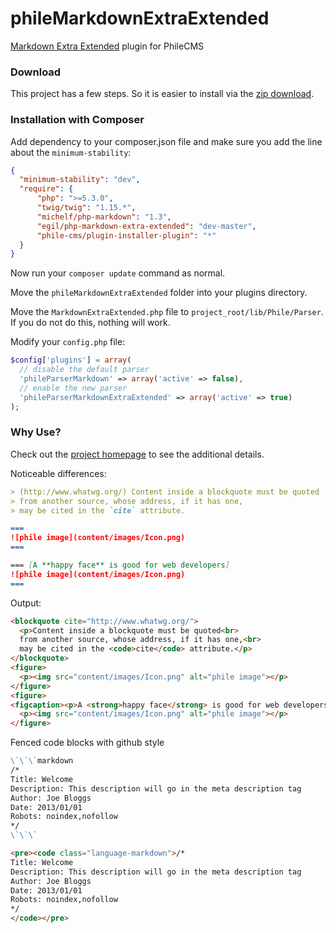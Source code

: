 phileMarkdownExtraExtended
==========================

[Markdown Extra Extended](https://github.com/egil/php-markdown-extra-extended) plugin for PhileCMS

### Download

This project has a few steps. So it is easier to install via the [zip download](https://github.com/PhileCMS/phileMarkdownExtraExtended/archive/master.zip).

### Installation with Composer

Add dependency to your composer.json file and make sure you add the line about the `minimum-stability`:

```json
{
  "minimum-stability": "dev",
  "require": {
      "php": ">=5.3.0",
      "twig/twig": "1.15.*",
      "michelf/php-markdown": "1.3",
      "egil/php-markdown-extra-extended": "dev-master",
      "phile-cms/plugin-installer-plugin": "*"
  }
}
```

Now run your `composer update` command as normal.

Move the `phileMarkdownExtraExtended` folder into your plugins directory.

Move the `MarkdownExtraExtended.php` file to `project_root/lib/Phile/Parser`. If you do not do this, nothing will work.

Modify your `config.php` file:

```php
$config['plugins'] = array(
  // disable the default parser
  'phileParserMarkdown' => array('active' => false),
  // enable the new parser
  'phileParserMarkdownExtraExtended' => array('active' => true)
);
```

### Why Use?

Check out the [project homepage](https://github.com/egil/php-markdown-extra-extended) to see the additional details.

Noticeable differences:

```markdown
> (http://www.whatwg.org/) Content inside a blockquote must be quoted
> from another source, whose address, if it has one,
> may be cited in the `cite` attribute.

===
![phile image](content/images/Icon.png)
===

=== [A **happy face** is good for web developers]
![phile image](content/images/Icon.png)
===
```

Output:

```html
<blockquote cite="http://www.whatwg.org/">
  <p>Content inside a blockquote must be quoted<br>
  from another source, whose address, if it has one,<br>
  may be cited in the <code>cite</code> attribute.</p>
</blockquote>
<figure>
  <p><img src="content/images/Icon.png" alt="phile image"></p>
</figure>
<figure>
<figcaption><p>A <strong>happy face</strong> is good for web developers</p></figcaption>
  <p><img src="content/images/Icon.png" alt="phile image"></p>
</figure>
```

Fenced code blocks with github style

```markdown
\`\`\`markdown
/*
Title: Welcome
Description: This description will go in the meta description tag
Author: Joe Bloggs
Date: 2013/01/01
Robots: noindex,nofollow
*/
\`\`\`
```

```html
<pre><code class="language-markdown">/*
Title: Welcome
Description: This description will go in the meta description tag
Author: Joe Bloggs
Date: 2013/01/01
Robots: noindex,nofollow
*/
</code></pre>
```